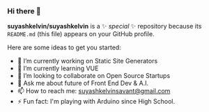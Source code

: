 ### Hi there 👋

**suyashkelvin/suyashkelvin** is a ✨ _special_ ✨ repository because its `README.md` (this file) appears on your GitHub profile.

Here are some ideas to get you started:

- 🔭 I’m currently working on Static Site Generators
- 🌱 I’m currently learning VUE
- 👯 I’m looking to collaborate on Open Source Startups
- 💬 Ask me about future of Front End Dev & A.I.
- 📫 How to reach me: suyashkelvinsavant@gmail.com
- ⚡ Fun fact: I'm playing with Arduino since High School.

